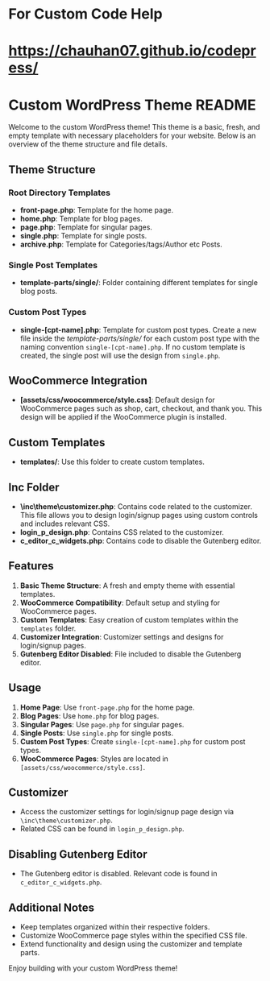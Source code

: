 # For Custom Code Help 
# https://chauhan07.github.io/codepress/

# Custom WordPress Theme README

Welcome to the custom WordPress theme! This theme is a basic, fresh, and empty template with necessary placeholders for your website. Below is an overview of the theme structure and file details.

## Theme Structure

### Root Directory Templates
- **front-page.php**: Template for the home page.
- **home.php**: Template for blog pages.
- **page.php**: Template for singular pages.
- **single.php**: Template for single posts.
- **archive.php**: Template for Categories/tags/Author etc Posts.

### Single Post Templates
- **template-parts/single/**: Folder containing different templates for single blog posts.

### Custom Post Types
- **single-[cpt-name].php**: Template for custom post types. Create a new file inside the *template-parts/single/* for each custom post type with the naming convention `single-[cpt-name].php`. If no custom template is created, the single post will use the design from `single.php`.

## WooCommerce Integration
- **[assets/css/woocommerce/style.css]**: Default design for WooCommerce pages such as shop, cart, checkout, and thank you. This design will be applied if the WooCommerce plugin is installed.

## Custom Templates
- **templates/**: Use this folder to create custom templates.

## Inc Folder
- **\inc\theme\customizer.php**: Contains code related to the customizer. This file allows you to design login/signup pages using custom controls and includes relevant CSS.
- **login_p_design.php**: Contains CSS related to the customizer.
- **c_editor_c_widgets.php**: Contains code to disable the Gutenberg editor.

## Features
1. **Basic Theme Structure**: A fresh and empty theme with essential templates.
2. **WooCommerce Compatibility**: Default setup and styling for WooCommerce pages.
3. **Custom Templates**: Easy creation of custom templates within the `templates` folder.
4. **Customizer Integration**: Customizer settings and designs for login/signup pages.
5. **Gutenberg Editor Disabled**: File included to disable the Gutenberg editor.

## Usage
1. **Home Page**: Use `front-page.php` for the home page.
2. **Blog Pages**: Use `home.php` for blog pages.
3. **Singular Pages**: Use `page.php` for singular pages.
4. **Single Posts**: Use `single.php` for single posts.
5. **Custom Post Types**: Create `single-[cpt-name].php` for custom post types.
6. **WooCommerce Pages**: Styles are located in `[assets/css/woocommerce/style.css]`.

## Customizer
- Access the customizer settings for login/signup page design via `\inc\theme\customizer.php`.
- Related CSS can be found in `login_p_design.php`.

## Disabling Gutenberg Editor
- The Gutenberg editor is disabled. Relevant code is found in `c_editor_c_widgets.php`.

## Additional Notes
- Keep templates organized within their respective folders.
- Customize WooCommerce page styles within the specified CSS file.
- Extend functionality and design using the customizer and template parts.

Enjoy building with your custom WordPress theme!